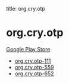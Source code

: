 title: org.cry.otp
# org.cry.otp


[Google Play Store](https://play.google.com/store/apps/details?id=org.cry.otp)


* [org.cry.otp-111](./org.cry.otp-111/)
* [org.cry.otp-559](./org.cry.otp-559/)
* [org.cry.otp-652](./org.cry.otp-652/)
